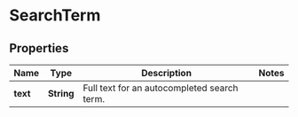 
# SearchTerm

## Properties
Name | Type | Description | Notes
------------ | ------------- | ------------- | -------------
**text** | **String** | Full text for an autocompleted search term. | 



